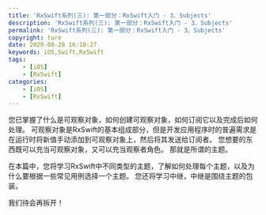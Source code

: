 ```yaml
---
title: 'RxSwift系列(三): 第一部分：RxSwift入门 - 3、Subjects'
description: 'RxSwift系列(三): 第一部分：RxSwift入门 - 3、Subjects'
permalink: 'RxSwift系列(三): 第一部分：RxSwift入门 - 3、Subjects'
copyright: ture
date: 2020-08-28 16:10:27
keywords: iOS,Swift,RxSwift
tags:
    - [iOS]
    - [RxSwift]
categories:
    - [iOS]
    - [RxSwift]
---
```


您已掌握了什么是可观察对象，如何创建可观察对象，如何订阅它以及完成后如何处理。 可观察对象是RxSwift的基本组成部分，但是开发应用程序时的普遍需求是在运行时将新值手动添加到可观察对象上，然后将其发送给订阅者。 您想要的东西既可以充当可观察对象，又可以充当观察者角色。 那就是所谓的主题。

在本篇中，您将学习RxSwift中不同类型的主题，了解如何处理每个主题，以及为什么要根据一些常见用例选择一个主题。 您还将学习中继，中继是围绕主题的包装。

我们待会再拆开！